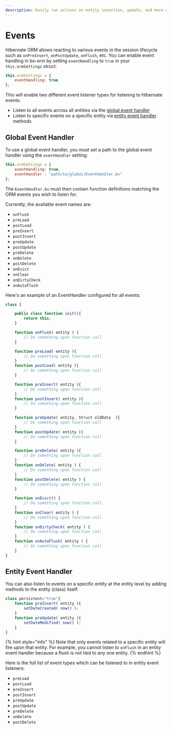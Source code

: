 ```yaml
---
description: Easily run actions on entity insertion, update, and more with event listeners
---
```


# Events

Hibernate ORM allows reacting to various events in the session lifecycle such as `onPreInsert`, `onPostUpdate`, `onFlush`, etc. You can enable event handling in bx-orm by setting `eventHandling` to `true` in your `this.ormSettings` struct:

```js
this.ormSettings = {
    eventHandling: true
};
```

This will enable two different event listener types for listening to Hibernate events:

* Listen to all events across all entities via the [global event handler](#global-event-handler)
* Listen to specific events on a specific entity via [entity event handler](#entity-event-handler) methods

## Global Event Handler

To use a global event handler, you must set a path to the global event handler using the `eventHandler` setting:

```js
this.ormSettings = {
    eventHandling: true,
    eventHandler : "path/to/global/EventHandler.bx"
};
```

The `EventHandler.bx` must then contain function definitions matching the ORM events you wish to listen for.

Currently, the available event names are:

* `onFlush`
* `preLoad`
* `postLoad`
* `preInsert`
* `postInsert`
* `preUpdate`
* `postUpdate`
* `preDelete`
* `onDelete`
* `postDelete`
* `onEvict`
* `onClear`
* `onDirtyCheck`
* `onAutoFlush`

Here's an example of an EventHandler configured for all events:

```js
class {

	public class function init(){
		return this;
	}

	function onFlush( entity ) {
		// Do something upon function call
	}

	function preLoad( entity ){
		// Do something upon function call
	}
	function postLoad( entity ){
		// Do something upon function call
	}

	function preInsert( entity ){
		// Do something upon function call
	}
	function postInsert( entity ){
		// Do something upon function call
	}

	function preUpdate( entity, Struct oldData  ){
		// Do something upon function call
	}
	function postUpdate( entity ){
		// Do something upon function call
	}

	function preDelete( entity ){
		// Do something upon function call
	}	
	function onDelete( entity ) {
		// Do something upon function call
	}
	function postDelete( entity ) {
		// Do something upon function call
	}

	function onEvict() {
		// Do something upon function call
	}
	function onClear( entity ) {
		// Do something upon function call
	}
	function onDirtyCheck( entity ) {
		// Do something upon function call
	}
	function onAutoFlush( entity ) {
		// Do something upon function call
	}
}
```

## Entity Event Handler

You can also listen to events on a specific entity at the entity level by adding methods to the entity (class) itself:

```js
class persistent="true"{
	function preInsert( entity ){
		setDateCreated( now() );
	}
	function preUpdate( entity ){
		setDateModified( now() );
	}
}
```

{% hint style="info" %}
Note that only events related to a specific entity will fire upon that entity. For example, you cannot listen to `onFlush` in an entity event handler because a flush is not tied to any one entity.
{% endhint %}

Here is the full list of event types which can be listened to in entity event listeners:

* `preLoad`
* `postLoad`
* `preInsert`
* `postInsert`
* `preUpdate`
* `postUpdate`
* `preDelete`
* `onDelete`
* `postDelete`